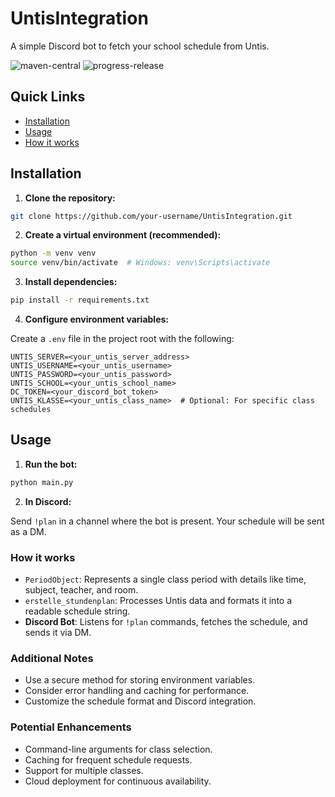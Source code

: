 [maven-central]: https://img.shields.io/badge/python-v1-blue
[progress-release]: https://img.shields.io/badge/build-stable-green
[installation]: #-installation

# UntisIntegration
A simple Discord bot to fetch your school schedule from Untis.

![maven-central][]
![progress-release][]

## Quick Links
- [Installation](#installation)
- [Usage](#usage)
- [How it works](#how-it-works)

## Installation
1. **Clone the repository:**

```Bash
git clone https://github.com/your-username/UntisIntegration.git
```

2. **Create a virtual environment (recommended):**

```Bash
python -m venv venv
source venv/bin/activate  # Windows: venv\Scripts\activate
```

3. **Install dependencies:**

```Bash
pip install -r requirements.txt
```

4. **Configure environment variables:**

Create a `.env` file in the project root with the following:   
```env
UNTIS_SERVER=<your_untis_server_address>
UNTIS_USERNAME=<your_untis_username>
UNTIS_PASSWORD=<your_untis_password>
UNTIS_SCHOOL=<your_untis_school_name>
DC_TOKEN=<your_discord_bot_token>
UNTIS_KLASSE=<your_untis_class_name>  # Optional: For specific class schedules
```

## Usage
1. **Run the bot:**

```Bash
python main.py
```


2. **In Discord:**

Send `!plan` in a channel where the bot is present. Your schedule will be sent as a DM.

### How it works
- `PeriodObject`: Represents a single class period with details like time, subject, teacher, and room.
- `erstelle_stundenplan`: Processes Untis data and formats it into a readable schedule string.
- **Discord Bot**: Listens for `!plan` commands, fetches the schedule, and sends it via DM.
### Additional Notes
- Use a secure method for storing environment variables.
- Consider error handling and caching for performance.
- Customize the schedule format and Discord integration.
### Potential Enhancements
- Command-line arguments for class selection.
- Caching for frequent schedule requests.
- Support for multiple classes.
- Cloud deployment for continuous availability.
